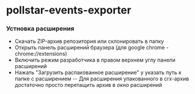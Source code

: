 # pollstar-events-exporter

### Устновка расширения
* Скачать ZIP-архив репозитория или склонировать в папку
* Открыть панель расширений браузера (для google chrome - chrome://extensions)
* Включить режим разработчика в правом верхнем углу панели расширений
* Нажать "Загрузить распакованное расширение" у указать путь к папке с расширением
--
Для расширения упакованного в crx-архив достаточно просто перетащить архив в окно расширений
